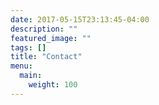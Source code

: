 ```yaml
---
date: 2017-05-15T23:13:45-04:00
description: ""
featured_image: ""
tags: []
title: "Contact"
menu:
  main:
    weight: 100
---
```


